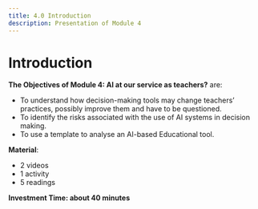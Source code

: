 ```yaml
---
title: 4.0 Introduction
description: Presentation of Module 4
---
```


# Introduction

**The Objectives of Module 4: AI at our service as teachers?** are:

- To understand how decision-making tools may change teachers’ practices, possibly improve them and have to be questioned.
- To identify the risks associated with the use of AI systems in decision making.
- To use a template to analyse an AI-based Educational tool.

**Material**:

- 2 videos
- 1 activity
- 5 readings

**Investment Time: about 40 minutes**

